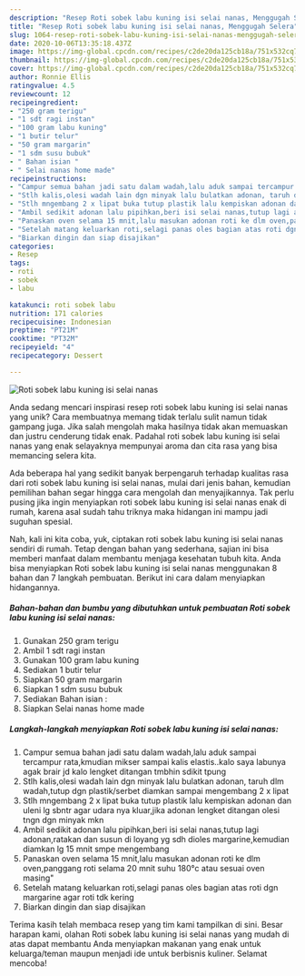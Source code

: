 ```yaml
---
description: "Resep Roti sobek labu kuning isi selai nanas, Menggugah Selera"
title: "Resep Roti sobek labu kuning isi selai nanas, Menggugah Selera"
slug: 1064-resep-roti-sobek-labu-kuning-isi-selai-nanas-menggugah-selera
date: 2020-10-06T13:35:18.437Z
image: https://img-global.cpcdn.com/recipes/c2de20da125cb18a/751x532cq70/roti-sobek-labu-kuning-isi-selai-nanas-foto-resep-utama.jpg
thumbnail: https://img-global.cpcdn.com/recipes/c2de20da125cb18a/751x532cq70/roti-sobek-labu-kuning-isi-selai-nanas-foto-resep-utama.jpg
cover: https://img-global.cpcdn.com/recipes/c2de20da125cb18a/751x532cq70/roti-sobek-labu-kuning-isi-selai-nanas-foto-resep-utama.jpg
author: Ronnie Ellis
ratingvalue: 4.5
reviewcount: 12
recipeingredient:
- "250 gram terigu"
- "1 sdt ragi instan"
- "100 gram labu kuning"
- "1 butir telur"
- "50 gram margarin"
- "1 sdm susu bubuk"
- " Bahan isian "
- " Selai nanas home made"
recipeinstructions:
- "Campur semua bahan jadi satu dalam wadah,lalu aduk sampai tercampur rata,kmudian mikser sampai kalis elastis..kalo saya labunya agak brair jd kalo lengket ditangan tmbhin sdikit tpung"
- "Stlh kalis,olesi wadah lain dgn minyak lalu bulatkan adonan, taruh dlm wadah,tutup dgn plastik/serbet diamkan sampai mengembang 2 x lipat"
- "Stlh mngembang 2 x lipat buka tutup plastik lalu kempiskan adonan dan uleni lg sbntr agar udara nya kluar,jika adonan lengket ditangan olesi tngn dgn minyak mkn"
- "Ambil sedikit adonan lalu pipihkan,beri isi selai nanas,tutup lagi adonan,ratakan dan susun di loyang yg sdh dioles margarine,kemudian diamkan lg 15 mnit smpe mengembang"
- "Panaskan oven selama 15 mnit,lalu masukan adonan roti ke dlm oven,panggang roti selama 20 mnit suhu 180°c atau sesuai oven masing&#34;"
- "Setelah matang keluarkan roti,selagi panas oles bagian atas roti dgn margarine agar roti tdk kering"
- "Biarkan dingin dan siap disajikan"
categories:
- Resep
tags:
- roti
- sobek
- labu

katakunci: roti sobek labu 
nutrition: 171 calories
recipecuisine: Indonesian
preptime: "PT21M"
cooktime: "PT32M"
recipeyield: "4"
recipecategory: Dessert

---
```



![Roti sobek labu kuning isi selai nanas](https://img-global.cpcdn.com/recipes/c2de20da125cb18a/751x532cq70/roti-sobek-labu-kuning-isi-selai-nanas-foto-resep-utama.jpg)

Anda sedang mencari inspirasi resep roti sobek labu kuning isi selai nanas yang unik? Cara membuatnya memang tidak terlalu sulit namun tidak gampang juga. Jika salah mengolah maka hasilnya tidak akan memuaskan dan justru cenderung tidak enak. Padahal roti sobek labu kuning isi selai nanas yang enak selayaknya mempunyai aroma dan cita rasa yang bisa memancing selera kita.



Ada beberapa hal yang sedikit banyak berpengaruh terhadap kualitas rasa dari roti sobek labu kuning isi selai nanas, mulai dari jenis bahan, kemudian pemilihan bahan segar hingga cara mengolah dan menyajikannya. Tak perlu pusing jika ingin menyiapkan roti sobek labu kuning isi selai nanas enak di rumah, karena asal sudah tahu triknya maka hidangan ini mampu jadi suguhan spesial.


Nah, kali ini kita coba, yuk, ciptakan roti sobek labu kuning isi selai nanas sendiri di rumah. Tetap dengan bahan yang sederhana, sajian ini bisa memberi manfaat dalam membantu menjaga kesehatan tubuh kita. Anda bisa menyiapkan Roti sobek labu kuning isi selai nanas menggunakan 8 bahan dan 7 langkah pembuatan. Berikut ini cara dalam menyiapkan hidangannya.

<!--inarticleads1-->

##### Bahan-bahan dan bumbu yang dibutuhkan untuk pembuatan Roti sobek labu kuning isi selai nanas:

1. Gunakan 250 gram terigu
1. Ambil 1 sdt ragi instan
1. Gunakan 100 gram labu kuning
1. Sediakan 1 butir telur
1. Siapkan 50 gram margarin
1. Siapkan 1 sdm susu bubuk
1. Sediakan  Bahan isian :
1. Siapkan  Selai nanas home made




<!--inarticleads2-->

##### Langkah-langkah menyiapkan Roti sobek labu kuning isi selai nanas:

1. Campur semua bahan jadi satu dalam wadah,lalu aduk sampai tercampur rata,kmudian mikser sampai kalis elastis..kalo saya labunya agak brair jd kalo lengket ditangan tmbhin sdikit tpung
1. Stlh kalis,olesi wadah lain dgn minyak lalu bulatkan adonan, taruh dlm wadah,tutup dgn plastik/serbet diamkan sampai mengembang 2 x lipat
1. Stlh mngembang 2 x lipat buka tutup plastik lalu kempiskan adonan dan uleni lg sbntr agar udara nya kluar,jika adonan lengket ditangan olesi tngn dgn minyak mkn
1. Ambil sedikit adonan lalu pipihkan,beri isi selai nanas,tutup lagi adonan,ratakan dan susun di loyang yg sdh dioles margarine,kemudian diamkan lg 15 mnit smpe mengembang
1. Panaskan oven selama 15 mnit,lalu masukan adonan roti ke dlm oven,panggang roti selama 20 mnit suhu 180°c atau sesuai oven masing&#34;
1. Setelah matang keluarkan roti,selagi panas oles bagian atas roti dgn margarine agar roti tdk kering
1. Biarkan dingin dan siap disajikan




Terima kasih telah membaca resep yang tim kami tampilkan di sini. Besar harapan kami, olahan Roti sobek labu kuning isi selai nanas yang mudah di atas dapat membantu Anda menyiapkan makanan yang enak untuk keluarga/teman maupun menjadi ide untuk berbisnis kuliner. Selamat mencoba!
